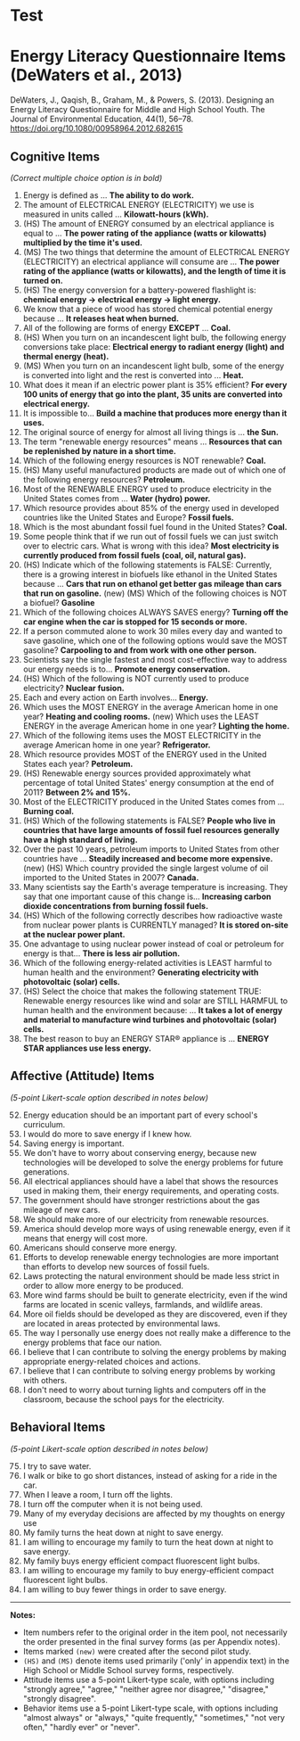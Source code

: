 # Test



# Energy Literacy Questionnaire Items (DeWaters et al., 2013)

DeWaters, J., Qaqish, B., Graham, M., & Powers, S. (2013). Designing an Energy Literacy Questionnaire for Middle and High School Youth. The Journal of Environmental Education, 44(1), 56–78. https://doi.org/10.1080/00958964.2012.682615


## Cognitive Items
*(Correct multiple choice option is in bold)*

1.  Energy is defined as ... **The ability to do work.**
2.  The amount of ELECTRICAL ENERGY (ELECTRICITY) we use is measured in units called ... **Kilowatt-hours (kWh).**
3.  (HS) The amount of ENERGY consumed by an electrical appliance is equal to ... **The power rating of the appliance (watts or kilowatts) multiplied by the time it's used.**
4.  (MS) The two things that determine the amount of ELECTRICAL ENERGY (ELECTRICITY) an electrical appliance will consume are ... **The power rating of the appliance (watts or kilowatts), and the length of time it is turned on.**
5.  (HS) The energy conversion for a battery-powered flashlight is: **chemical energy → electrical energy → light energy.**
6.  We know that a piece of wood has stored chemical potential energy because ... **It releases heat when burned.**
7.  All of the following are forms of energy **EXCEPT** ... **Coal.**
8.  (HS) When you turn on an incandescent light bulb, the following energy conversions take place: **Electrical energy to radiant energy (light) and thermal energy (heat).**
9.  (MS) When you turn on an incandescent light bulb, some of the energy is converted into light and the rest is converted into ... **Heat.**
10. What does it mean if an electric power plant is 35% efficient? **For every 100 units of energy that go into the plant, 35 units are converted into electrical energy.**
11. It is impossible to... **Build a machine that produces more energy than it uses.**
12. The original source of energy for almost all living things is ... **the Sun.**
13. The term "renewable energy resources" means ... **Resources that can be replenished by nature in a short time.**
14. Which of the following energy resources is NOT renewable? **Coal.**
15. (HS) Many useful manufactured products are made out of which one of the following energy resources? **Petroleum.**
16. Most of the RENEWABLE ENERGY used to produce electricity in the United States comes from ... **Water (hydro) power.**
17. Which resource provides about 85% of the energy used in developed countries like the United States and Europe? **Fossil fuels.**
18. Which is the most abundant fossil fuel found in the United States? **Coal.**
19. Some people think that if we run out of fossil fuels we can just switch over to electric cars. What is wrong with this idea? **Most electricity is currently produced from fossil fuels (coal, oil, natural gas).**
20. (HS) Indicate which of the following statements is FALSE: Currently, there is a growing interest in biofuels like ethanol in the United States because ... **Cars that run on ethanol get better gas mileage than cars that run on gasoline.**
(new) (MS) Which of the following choices is NOT a biofuel? **Gasoline**
25. Which of the following choices ALWAYS SAVES energy? **Turning off the car engine when the car is stopped for 15 seconds or more.**
27. If a person commuted alone to work 30 miles every day and wanted to save gasoline, which one of the following options would save the MOST gasoline? **Carpooling to and from work with one other person.**
28. Scientists say the single fastest and most cost-effective way to address our energy needs is to... **Promote energy conservation.**
30. (HS) Which of the following is NOT currently used to produce electricity? **Nuclear fusion.**
32. Each and every action on Earth involves... **Energy.**
35. Which uses the MOST ENERGY in the average American home in one year? **Heating and cooling rooms.**
(new) Which uses the LEAST ENERGY in the average American home in one year? **Lighting the home.**
36. Which of the following items uses the MOST ELECTRICITY in the average American home in one year? **Refrigerator.**
37. Which resource provides MOST of the ENERGY used in the United States each year? **Petroleum.**
38. (HS) Renewable energy sources provided approximately what percentage of total United States' energy consumption at the end of 2011? **Between 2% and 15%.**
39. Most of the ELECTRICITY produced in the United States comes from ... **Burning coal.**
40. (HS) Which of the following statements is FALSE? **People who live in countries that have large amounts of fossil fuel resources generally have a high standard of living.**
41. Over the past 10 years, petroleum imports to United States from other countries have ... **Steadily increased and become more expensive.**
(new) (HS) Which country provided the single largest volume of oil imported to the United States in 2007? **Canada.**
42. Many scientists say the Earth's average temperature is increasing. They say that one important cause of this change is... **Increasing carbon dioxide concentrations from burning fossil fuels.**
44. (HS) Which of the following correctly describes how radioactive waste from nuclear power plants is CURRENTLY managed? **It is stored on-site at the nuclear power plant.**
45. One advantage to using nuclear power instead of coal or petroleum for energy is that... **There is less air pollution.**
48. Which of the following energy-related activities is LEAST harmful to human health and the environment? **Generating electricity with photovoltaic (solar) cells.**
49. (HS) Select the choice that makes the following statement TRUE: Renewable energy resources like wind and solar are STILL HARMFUL to human health and the environment because: ... **It takes a lot of energy and material to manufacture wind turbines and photovoltaic (solar) cells.**
50. The best reason to buy an ENERGY STAR® appliance is ... **ENERGY STAR appliances use less energy.**

## Affective (Attitude) Items
*(5-point Likert-scale option described in notes below)*

52. Energy education should be an important part of every school's curriculum.
53. I would do more to save energy if I knew how.
55. Saving energy is important.
57. We don't have to worry about conserving energy, because new technologies will be developed to solve the energy problems for future generations.
58. All electrical appliances should have a label that shows the resources used in making them, their energy requirements, and operating costs.
59. The government should have stronger restrictions about the gas mileage of new cars.
61. We should make more of our electricity from renewable resources.
62. America should develop more ways of using renewable energy, even if it means that energy will cost more.
63. Americans should conserve more energy.
64. Efforts to develop renewable energy technologies are more important than efforts to develop new sources of fossil fuels.
65. Laws protecting the natural environment should be made less strict in order to allow more energy to be produced.
67. More wind farms should be built to generate electricity, even if the wind farms are located in scenic valleys, farmlands, and wildlife areas.
68. More oil fields should be developed as they are discovered, even if they are located in areas protected by environmental laws.
71. The way I personally use energy does not really make a difference to the energy problems that face our nation.
72. I believe that I can contribute to solving the energy problems by making appropriate energy-related choices and actions.
73. I believe that I can contribute to solving energy problems by working with others.
74. I don't need to worry about turning lights and computers off in the classroom, because the school pays for the electricity.

## Behavioral Items

*(5-point Likert-scale option described in notes below)*

75. I try to save water.
77. I walk or bike to go short distances, instead of asking for a ride in the car.
78. When I leave a room, I turn off the lights.
79. I turn off the computer when it is not being used.
80. Many of my everyday decisions are affected by my thoughts on energy use
81. My family turns the heat down at night to save energy.
82. I am willing to encourage my family to turn the heat down at night to save energy.
83. My family buys energy efficient compact fluorescent light bulbs.
84. I am willing to encourage my family to buy energy-efficient compact fluorescent light bulbs.
85. I am willing to buy fewer things in order to save energy.

---

**Notes:**

*   Item numbers refer to the original order in the item pool, not necessarily the order presented in the final survey forms (as per Appendix notes).
*   Items marked `(new)` were created after the second pilot study.
*   `(HS)` and `(MS)` denote items used primarily ('only' in appendix text) in the High School or Middle School survey forms, respectively.
*   Attitude items use a 5-point Likert-type scale, with options including "strongly agree," "agree," "neither agree nor disagree," "disagree," "strongly disagree".
*   Behavior items use a 5-point Likert-type scale, with options including "almost always" or "always," "quite frequently," "sometimes," "not very often," "hardly ever" or "never".
